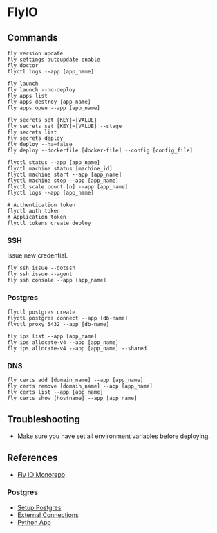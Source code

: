 # FlyIO

## Commands

```
fly version update
fly settings autoupdate enable
fly doctor
flyctl logs --app [app_name]
```

```
fly launch
fly launch --no-deploy
fly apps list
fly apps destroy [app_name]
fly apps open --app [app_name]
```

```
fly secrets set [KEY]=[VALUE]
fly secrets set [KEY]=[VALUE] --stage
fly secrets list
fly secrets deploy
fly deploy --ha=false
fly deploy --dockerfile [docker-file] --config [config_file]
```

```
flyctl status --app [app_name]
flyctl machine status [machine_id]
flyctl machine start --app [app_name]
flyctl machine stop --app [app_name]
flyctl scale count [n] --app [app_name]
flyctl logs --app [app_name]
```

```
# Authentication token
flyctl auth token
# Application token
flyctl tokens create deploy
```

### SSH

Issue new credential.

```
fly ssh issue --dotssh
fly ssh issue --agent
fly ssh console --app [app_name]
```

### Postgres

```
flyctl postgres create
flyctl postgres connect --app [db-name]
flyctl proxy 5432 --app [db-name]

fly ips list --app [app_name]
fly ips allocate-v4 --app [app_name]
fly ips allocate-v4 --app [app_name] --shared
```

### DNS

```
fly certs add [domain_name] --app [app_name]
fly certs remove [domain_name] --app [app_name]
fly certs list --app [app_name]
fly certs show [hostname] --app [app_name]
```

## Troubleshooting

- Make sure you have set all environment variables before deploying.

## References

- [Fly IO Monorepo](https://fly.io/docs/reference/monorepo/)

### Postgres

- [Setup Postgres](https://medium.com/data-folks-indonesia/setup-free-postgresql-on-fly-io-and-import-database-3f8f891cbc71)
- [External Connections](https://fly.io/docs/postgres/connecting/connecting-external/)
- [Python App](https://fly.io/docs/languages-and-frameworks/python/)
